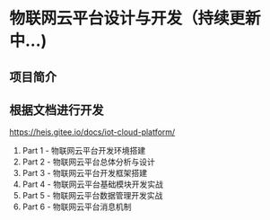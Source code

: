 # 物联网云平台设计与开发（持续更新中...)

## 项目简介

## 根据文档进行开发

https://heis.gitee.io/docs/iot-cloud-platform/
<ol>
<li>Part 1 - 物联网云平台开发环境搭建</li>
<li>Part 2 - 物联网云平台总体分析与设计</li>
<li>Part 3 - 物联网云平台开发框架搭建</li>
<li>Part 4 - 物联网云平台基础模块开发实战</li>
<li>Part 5 - 物联网云平台数据管理开发实战</li> 
<li>Part 6 - 物联网云平台消息机制</li>
</ol>
